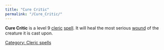 ```yaml
---
title: "Cure Critic"
permalink: "/Cure_Critic/"
---
```


**Cure Critic** is a level 9 [cleric](cleric "wikilink")
[spell](spell "wikilink"). It will heal the most serious
[wound](wound "wikilink") of the creature it is cast upon.

[Category: Cleric spells](Category:_Cleric_spells "wikilink")